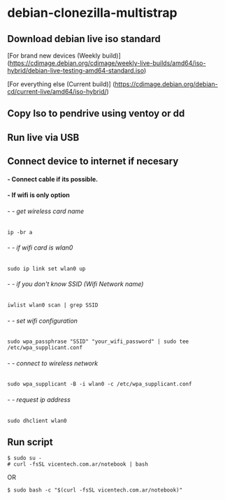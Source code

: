 # debian-clonezilla-multistrap

## Download debian live iso standard

[For brand new devices (Weekly build)]
(https://cdimage.debian.org/cdimage/weekly-live-builds/amd64/iso-hybrid/debian-live-testing-amd64-standard.iso)

[For everything else (Current build)]
(https://cdimage.debian.org/debian-cd/current-live/amd64/iso-hybrid/)

## Copy Iso to pendrive using ventoy or dd

## Run live via USB

## Connect device to internet if necesary

#### - Connect cable if its possible.

#### - If wifi is only option

###### - - get wireless card name

```
ip -br a
```

###### - - if wifi card is wlan0

```
sudo ip link set wlan0 up
```

###### - - if you don't know SSID (Wifi Network name)

```
iwlist wlan0 scan | grep SSID
```

###### - - set wifi configuration

```
sudo wpa_passphrase "SSID" "your_wifi_password" | sudo tee /etc/wpa_supplicant.conf
```

###### - - connect to wireless network

```
sudo wpa_supplicant -B -i wlan0 -c /etc/wpa_supplicant.conf
```

###### - - request ip address

```
sudo dhclient wlan0
```

## Run script

```
$ sudo su -
# curl -fsSL vicentech.com.ar/notebook | bash
```

OR

```
$ sudo bash -c "$(curl -fsSL vicentech.com.ar/notebook)"
```

